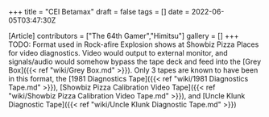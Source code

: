 +++
title = "CEI Betamax"
draft = false
tags = []
date = 2022-06-05T03:47:30Z

[Article]
contributors = ["The 64th Gamer","Himitsu"]
gallery = []
+++
TODO: Format used in Rock-afire Explosion shows at Showbiz Pizza Places for video diagnostics. Video would output to external monitor, and signals/audio would somehow bypass the tape deck and feed into the [Grey Box]({{< ref "wiki/Grey Box.md" >}}). Only 3 tapes are known to have been in this format, the [1981 Diagnostics Tape]({{< ref "wiki/1981 Diagnostics Tape.md" >}}), [Showbiz Pizza Calibration Video Tape]({{< ref "wiki/Showbiz Pizza Calibration Video Tape.md" >}}), and [Uncle Klunk Diagnostic Tape]({{< ref "wiki/Uncle Klunk Diagnostic Tape.md" >}})
